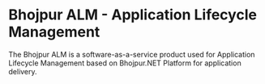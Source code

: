 # Bhojpur ALM - Application Lifecycle Management
The Bhojpur ALM is a software-as-a-service product used for Application Lifecycle Management based on Bhojpur.NET Platform for application delivery.
